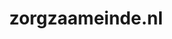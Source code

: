 ---
layout: post
title:  "zorgzaameinde.nl"
internal_url:  "/data/zorgzaameinde.nl.html"
categories: dutchgov
---